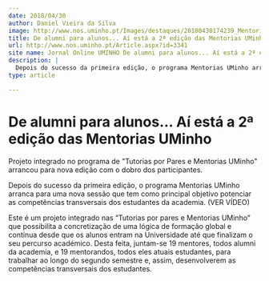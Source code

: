 ```yaml
---
date: 2018/04/30
author: Daniel Vieira da Silva
image: http://www.nos.uminho.pt/Images/destaques/20180430174239_Mentorias.jpg
title: De alumni para alunos... Aí está a 2ª edição das Mentorias UMinho
url: http://www.nos.uminho.pt/Article.aspx?id=3341
site name: Jornal Online UMINHO De alumni para alunos... Aí está a 2ª edição das Mentorias UMinho
description: |
  Depois do sucesso da primeira edição, o programa Mentorias UMinho arranca para uma nova sessão que tem como principal objetivo potenciar as competências transversais dos estudantes da academia. (VER VÍDEO)
type: article

---
```

# De alumni para alunos... Aí está a 2ª edição das Mentorias UMinho




Projeto integrado no programa de "Tutorias por Pares e Mentorias UMinho" arrancou para nova edição com o dobro dos participantes.

Depois do sucesso da primeira edição, o programa Mentorias UMinho arranca para uma nova sessão que tem como principal objetivo potenciar as competências transversais dos estudantes da academia. (VER VÍDEO)

Este é um projeto integrado nas “Tutorias por pares e Mentorias UMinho” que possibilita a concretização de uma lógica de formação global e contínua desde que os alunos entram na Universidade até que finalizam o seu percurso académico. Desta feita, juntam-se 19 mentores, todos alumni da academia, e 19 mentorandos, todos eles atuais estudantes, para trabalhar ao longo do segundo semestre e, assim, desenvolverem as competências transversais dos estudantes.
